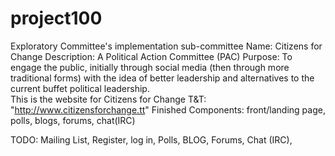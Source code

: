 # project100
Exploratory Committee's implementation sub-committee
Name: Citizens for Change
Description: A Political Action Committee (PAC)
Purpose: To engage the public, initially through social media (then through more traditional forms) with the idea of better leadership and alternatives to the current buffet political leadership.                                                                                                                                                                 
This is the website for Citizens for Change T&T:
        "http://www.citizensforchange.tt" 
Finished Components: 
    front/landing page, polls, blogs, forums, chat(IRC)


TODO:
    Mailing List, Register, log in, Polls, BLOG, Forums, Chat (IRC),  
